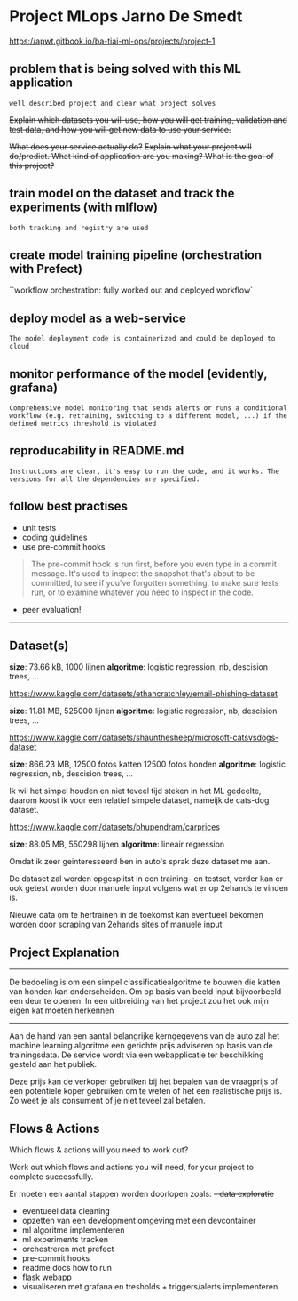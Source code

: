 # Project MLops Jarno De Smedt
https://apwt.gitbook.io/ba-tiai-ml-ops/projects/project-1

## problem that is being solved with this ML application
`well described project and clear what project solves`

~~Explain which datasets you will use, how you will get training, validation and test data, and how you will get new data to use your service.~~

~~What does your service actually do?~~
~~Explain what your project will do/predict. What kind of application are you making? What is the goal of this project?~~

## train model on the dataset and track the experiments (with mlflow)
`both tracking and registry are used`

## create model training pipeline (orchestration with Prefect)
``workflow orchestration: fully worked out and deployed workflow`

## deploy model as a web-service
`The model deployment code is containerized and could be deployed to cloud`

## monitor performance of the model (evidently, grafana)
`Comprehensive model monitoring that sends alerts or runs a conditional workflow (e.g. retraining, switching to a different model, ...) if the defined metrics threshold is violated`

## reproducability in README.md
`Instructions are clear, it's easy to run the code, and it works. The versions for all the dependencies are specified.`

## follow best practises
- unit tests
- coding guidelines
- use pre-commit hooks
> The pre-commit hook is run first, before you even type in a commit message. It's used to inspect the snapshot that's about to be committed, to see if you've forgotten something, to make sure tests run, or to examine whatever you need to inspect in the code.

- peer evaluation!

--------------------------------------------------------------

## Dataset(s)

[](https://www.kaggle.com/datasets/jayaantanaath/student-habits-vs-academic-performance)

**size**: 73.66 kB, 1000 lijnen
**algoritme**: logistic regression, nb, descision trees, ...

https://www.kaggle.com/datasets/ethancratchley/email-phishing-dataset

**size**: 11.81 MB, 525000 lijnen
**algoritme**: logistic regression, nb, descision trees, ...

https://www.kaggle.com/datasets/shaunthesheep/microsoft-catsvsdogs-dataset

**size**: 866.23 MB, 12500 fotos katten 12500 fotos honden
**algoritme**: logistic regression, nb, descision trees, ...

Ik wil het simpel houden en niet teveel tijd steken in het ML gedeelte, daarom koost ik voor een relatief simpele dataset, nameijk de cats-dog dataset. 

https://www.kaggle.com/datasets/bhupendram/carprices

**size**: 88.05 MB, 550298 lijnen
**algoritme**: lineair regression

Omdat ik zeer geinteresseerd ben in auto's sprak deze dataset me aan. 

De dataset zal worden opgesplitst in een training- en testset, verder kan er ook getest worden door manuele input volgens wat er op 2ehands te vinden is.

Nieuwe data om te hertrainen in de toekomst kan eventueel bekomen worden door scraping van 2ehands sites of manuele input



## Project Explanation
--- 

De bedoeling is om een simpel classificatiealgoritme te bouwen die katten van honden kan onderscheiden. Om op basis van beeld input bijvoorbeeld een deur te openen. In een uitbreiding van het project zou het ook mijn eigen kat moeten herkennen

---

Aan de hand van een aantal belangrijke kerngegevens van de auto zal het machine learning algoritme een gerichte prijs adviseren op basis van de trainingsdata. De service wordt via een webapplicatie ter beschikking gesteld aan het publiek. 

Deze prijs kan de verkoper gebruiken bij het bepalen van de vraagprijs of een potentiele koper gebruiken om te weten of het een realistische prijs is. Zo weet je als consument of je niet teveel zal betalen. 


## Flows & Actions
Which flows & actions will you need to work out?

Work out which flows and actions you will need, for your project to complete successfully.




Er moeten een aantal stappen worden doorlopen zoals:
~~- data exploratie~~ 
- eventueel data cleaning
- opzetten van een development omgeving met een devcontainer
- ml algoritme implementeren
- ml experiments tracken 
- orchestreren met prefect
- pre-commit hooks
- readme docs how to run
- flask webapp
- visualiseren met grafana en tresholds + triggers/alerts implementeren